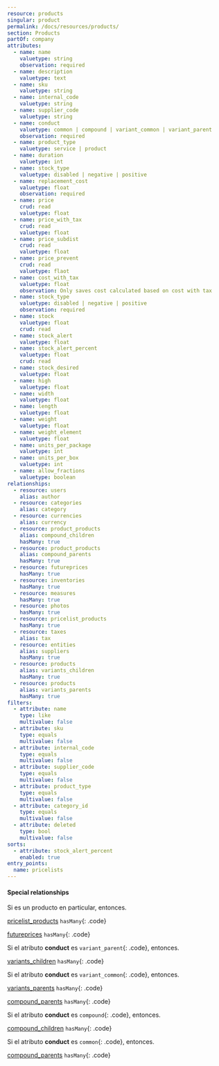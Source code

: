 ```yaml
---
resource: products
singular: product
permalink: /docs/resources/products/
section: Products
partOf: company
attributes:
  - name: name
    valuetype: string
    observation: required
  - name: description
    valuetype: text
  - name: sku
    valuetype: string
  - name: internal_code
    valuetype: string
  - name: supplier_code
    valuetype: string
  - name: conduct
    valuetype: common | compound | variant_common | variant_parent
    observation: required
  - name: product_type
    valuetype: service | product
  - name: duration
    valuetype: int
  - name: stock_type
    valuetype: disabled | negative | positive
  - name: replacement_cost
    valuetype: float
    observation: required
  - name: price
    crud: read
    valuetype: float
  - name: price_with_tax
    crud: read
    valuetype: float
  - name: price_subdist
    crud: read
    valuetype: float
  - name: price_prevent
    crud: read
    valuetype: flaot
  - name: cost_with_tax
    valuetype: float
    observation: Only saves cost calculated based on cost with tax
  - name: stock_type
    valuetype: disabled | negative | positive
    observation: required
  - name: stock
    valuetype: float
    crud: read
  - name: stock_alert
    valuetype: float
  - name: stock_alert_percent
    valuetype: float
    crud: read
  - name: stock_desired
    valuetype: float
  - name: high
    valuetype: float
  - name: width
    valuetype: float
  - name: length
    valuetype: float
  - name: weight
    valuetype: float
  - name: weight_element
    valuetype: float
  - name: units_per_package
    valuetype: int
  - name: units_per_box
    valuetype: int
  - name: allow_fractions
    valuetype: boolean
relationships:
  - resource: users
    alias: author
  - resource: categories
    alias: category
  - resource: currencies
    alias: currency
  - resource: product_products
    alias: compound_children
    hasMany: true
  - resource: product_products
    alias: compound_parents
    hasMany: true
  - resource: futureprices
    hasMany: true
  - resource: inventories
    hasMany: true
  - resource: measures
    hasMany: true
  - resource: photos
    hasMany: true
  - resource: pricelist_products
    hasMany: true
  - resource: taxes
    alias: tax
  - resource: entities
    alias: suppliers
    hasMany: true
  - resource: products
    alias: variants_children
    hasMany: true
  - resource: products
    alias: variants_parents
    hasMany: true
filters:
  - attribute: name
    type: like
    multivalue: false
  - attribute: sku
    type: equals
    multivalue: false
  - attribute: internal_code
    type: equals
    multivalue: false
  - attribute: supplier_code
    type: equals
    multivalue: false
  - attribute: product_type
    type: equals
    multivalue: false
  - attribute: category_id
    type: equals
    multivalue: false
  - attribute: deleted
    type: bool
    multivalue: false
sorts:
  - attribute: stock_alert_percent
    enabled: true
entry_points:
  name: pricelists
---
```


#### Special relationships
Si es un producto en particular, entonces.


[pricelist_products](pricelist-products) `hasMany`{: .code}

[futureprices](futureprices) `hasMany`{: .code}

Si el atributo **conduct** es `variant_parent`{: .code}, entonces.

[variants_children](variants-children) `hasMany`{: .code}

Si el atributo **conduct** es `variant_common`{: .code}, entonces.

[variants_parents](variants-parents) `hasMany`{: .code}

[compound_parents](compound-parents) `hasMany`{: .code}

Si el atributo **conduct** es `compound`{: .code}, entonces.

[compound_children](compound-children) `hasMany`{: .code}

Si el atributo **conduct** es `common`{: .code}, entonces.

[compound_parents](compound-parents) `hasMany`{: .code}
